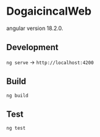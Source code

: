 # DogaicincalWeb

angular version 18.2.0.

## Development

`ng serve` -> `http://localhost:4200`

## Build

`ng build`

## Test

`ng test`